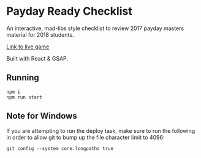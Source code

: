# Payday Ready Checklist

An interactive, mad-libs style checklist to review 2017 payday masters material for 2018 students.

[Link to live game](https://www.mikewesthad.com/financial-literacy-playlist-games/payday-ready-checklist/)

Built with React & GSAP.

## Running

```
npm i
npm run start
```

## Note for Windows

If you are attempting to run the deploy task, make sure to run the following in order to allow git to bump up the file character limit to 4096:

```
git config --system core.longpaths true
```
